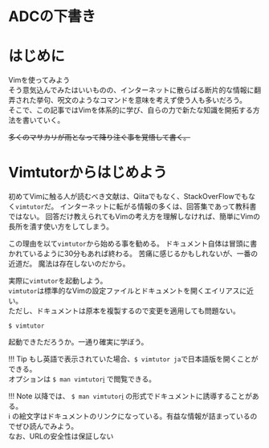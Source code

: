 # ADCの下書き
# はじめに
Vimを使ってみよう  
そう意気込んでみたはいいものの、インターネットに散らばる断片的な情報に翻弄された挙句、呪文のようなコマンドを意味を考えず使う人も多いだろう。  
そこで、この記事ではVimを体系的に学び、自らの力で新たな知識を開拓する方法を書いていく。

~~多くのマサカリが雨となって降り注ぐ事を覚悟して書く。~~

# Vimtutorからはじめよう
初めてVimに触る人が読むべき文献は、Qiitaでもなく、StackOverFlowでもなく`vimtutor`だ。
インターネットに転がる情報の多くは、回答集であって教科書ではない。
回答だけ教えられてもVimの考え方を理解しなければ、簡単にVimの長所を潰す使い方をしてしまう。

この理由を以て`vimtutor`から始める事を勧める。
ドキュメント自体は冒頭に書かれているように30分もあれば終わる。
苦痛に感じるかもしれないが、一番の近道だ。
魔法は存在しないのだから。

実際に`vimtutor`を起動しよう。  
`vimtutor`は標準的なVimの設定ファイルとドキュメントを開くエイリアスに近い。  
ただし、ドキュメントは原本を複製するので変更を適用しても問題ない。

```
$ vimtutor
```

起動できただろうか。一通り確実に学ぼう。

!!! Tip
	もし英語で表示されていた場合、`$ vimtutor ja`で日本語版を開くことができる。  
	オプションは `$ man vimtutor`[ℹ️](http://man.he.net/?topic=Vimtutor&section=all) で閲覧できる。

!!! Note
	以降では、 `$ man vimtutor`[ℹ️](http://man.he.net/?topic=Vimtutor&section=all) の形式でドキュメントに誘導することがある。  
	ℹ️ の絵文字はドキュメントのリンクになっている。有益な情報が詰まっているのでぜひ読んでみよう。  
	なお、URLの安全性は保証しない